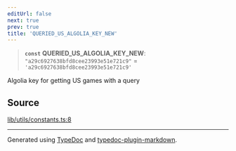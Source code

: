 ```yaml
---
editUrl: false
next: true
prev: true
title: 'QUERIED_US_ALGOLIA_KEY_NEW'
---
```


> **`const`** **QUERIED_US_ALGOLIA_KEY_NEW**: `"a29c6927638bfd8cee23993e51e721c9"` = `'a29c6927638bfd8cee23993e51e721c9'`

Algolia key for getting US games with a query

## Source

[lib/utils/constants.ts:8](https://github.com/favna/nintendo-switch-eshop/blob/7e1c1df147b1f9067aea692f9d4dd56664ae35c8/src/lib/utils/constants.ts#L8)

---

Generated using [TypeDoc](https://typedoc.org) and [typedoc-plugin-markdown](https://typedoc-plugin-markdown.org).
